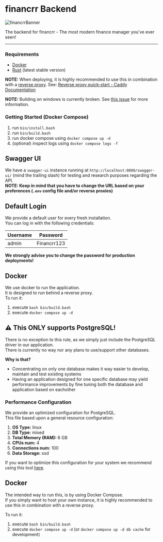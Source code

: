 # financrr Backend
![financrrBanner](https://github.com/financrr/backend/assets/48297101/9c959372-f276-4435-804a-dbd4e5acc0dc)

The backend for financrr - The most modern finance manager you've ever seen!

---
### Requirements

- [Docker](https://www.docker.com/)
- [Rust](https://www.rust-lang.org/)  (latest stable version)

**NOTE:** When deploying, it is highly recommended to use this in combination with a [reverse proxy](https://www.cloudflare.com/learning/cdn/glossary/reverse-proxy/#:~:text=A%20reverse%20proxy%20is%20a,security%2C%20performance%2C%20and%20reliability.). See: [Reverse proxy quick-start - Caddy Documentation](https://caddyserver.com/docs/quick-starts/reverse-proxy)

**NOTE:** Building on windows is currently broken. See [this issue](https://github.com/ProbablyClem/utoipauto/issues/10) for more information.

### Getting Started (Docker Compose)

1. run `bin/install.bash`
2. run `bin/build.bash`
3. run docker compose using `docker compose up -d`
4. (optional) inspect logs using `docker compose logs -f`

## Swagger UI

We have a `swagger-ui` instance running at `http://localhost:8080/swagger-ui/` (mind the trailing slash) for testing and research purposes regarding the API.<br>
**NOTE: Keep in mind that you have to change the URL based on your preferences (`.env` config file and/or reverse proxies)**<br>

## Default Login

We provide a default user for every fresh installation.
<br>
You can log in with the following credentials:

| Username | Password    |
|----------|-------------|
| admin    | Financrr123 |

**We strongly advise you to change the password for production deployments!**

## Docker

We use docker to run the application.<br>
It is designed to run behind a reverse proxy.<br>
To run it:

1. execute `bash bin/build.bash`
2. execute `docker compose up -d`

## ⚠️ This ONLY supports PostgreSQL!

There is no exception to this rule, as we simply just include the PostgreSQL driver in our application.<br>
There is currently no way nor any plans to use/support other databases.

**Why is that?**<br>

- Concentrating on only one database makes it way easier to develop, maintain and test existing systems
- Having an application designed for one specific database may yield performance improvements by fine tuning both the database and application based on eachother

### Performance Configuration

We provide an optimized configuration for PostgreSQL.
<br>
This file based upon a general resource configuration:

1. **OS Type:** linux
2. **DB Type:** mixed
3. **Total Memory (RAM):** 6 GB
4. **CPUs num:** 4
5. **Connections num:** 100
6. **Data Storage:** ssd

If you want to optimize this configuration for your system we recommend using this
tool [here](https://pgtune.leopard.in.ua/).

## Docker

The intended way to run this, is by using Docker Compose.<br>
If you simply want to host your own instance, it is highly recommended to use this in combination with a reverse proxy.

To run it:

1. execute `bash bin/build.bash`
2. execute `docker compose up -d` (or `docker compose up -d db cache` for development)
